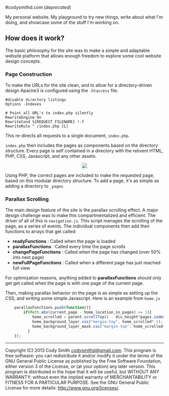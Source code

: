 #codysmithd.com (*deprecated*)

My personal website. My playground to try new things, write about what I'm doing, and showcase some of the stuff I'm working on.

## How does it work?
The basic philosophy for the site was to make a simple and adaptable website platform that allows enough freedom to explore some cool website design concepts.

### Page Construction

To make the URLs for the site clean, and to allow for a directory-driven design Apache3 is configured using the `.htaccess` file. 

    #disable directory listings
    Options -Indexes
    
    # Point all URL's to index.php silently 
    RewriteEngine On
    RewriteCond %{REQUEST_FILENAME} !-f
    RewriteRule ^ /index.php [L]

This re-directs all requests to a single document, `index.php`.

`index.php` then includes the pages as components based on the directory structure. Every page is self contained in a directory with the relivent HTML, PHP, CSS, Javascript, and any other assets.

<p align="center"><img src="http://i.imgur.com/XCNZkdK.png" /></p>

Using PHP, the correct pages are included to make the requested page, based on this modular directory structure. To add a page, it's as simple as adding a directory to `_pages`. 

### Parallax Scrolling

The main design feature of the site is the parallax scrolling effect. A major design challenge was to make this compartmentalized and efficient. The driver of all of this is `navigation.js`. This script manages the scrolling of the page, as a series of events. The individual components then add their functions to arrays that get called:

  - **readyFunctions** : Called when the page is loaded
  - **parallaxFunctions** : Called every time the page scrolls
  - **changePageFunctions** : Called when the page has changed (over 50% into next page)
  - **newFullPageFunctions** : Called when a different page has just reached full view

For optimization reasons, anything added to **parallaxFunctions** should only get get called when the page is with one page of the current page.

Then, making parallax behavior on the page is as simple as setting up the CSS, and writing some simple Javascript. Here is an example from `home.js`
```javascript
    parallaxFunctions.push(function(){
	    if(Math.abs(current_page - home_location_in_pages) <= 1){
		    home_scrolled = parent.scrollTop() - div_height*pages.indexOf("home");
		    home_background_layer.css("margin-top", home_scrolled*.5);
		    home_background_layer_mask.css("margin-top", home_scrolled*.3);
		  }
    });
```
- - -
Copyright (C) 2013 Cody Smith codysmithd@gmail.com.
This program is free software: you can redistribute it and/or modify it under the terms of the GNU General Public License as published by the Free Software Foundation, either version 3 of the License, or (at your option) any later version.
This program is distributed in the hope that it will be useful, but WITHOUT ANY WARRANTY; without even the implied warranty of MERCHANTABILITY or FITNESS FOR A PARTICULAR PURPOSE. See the GNU General Public License for more details: http://www.gnu.org/licenses/.
